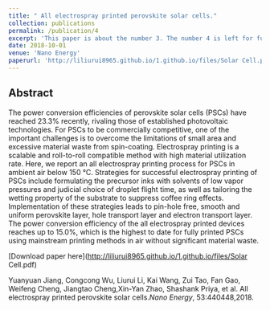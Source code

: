 ```yaml
---
title: " All electrospray printed perovskite solar cells."
collection: publications
permalink: /publication/4
excerpt: 'This paper is about the number 3. The number 4 is left for future work.'
date: 2018-10-01
venue: 'Nano Energy'
paperurl: 'http://liliurui8965.github.io/1.github.io/files/Solar Cell.pdf'
---
```

Abstract
------
The power conversion efficiencies of perovskite solar cells (PSCs) have reached 23.3% recently, rivaling those of established photovoltaic technologies. For PSCs to be commercially competitive, one of the important challenges is to overcome the limitations of small area and excessive material waste from spin-coating. Electrospray printing is a scalable and roll-to-roll compatible method with high material utilization rate. Here, we report an all electrospray printing process for PSCs in ambient air below 150 °C. Strategies for successful electrospray printing of PSCs include formulating the precursor inks with solvents of low vapor pressures and judicial choice of droplet flight time, as well as tailoring the wetting property of the substrate to suppress coffee ring effects. Implementation of these strategies leads to pin-hole free, smooth and uniform perovskite layer, hole transport layer and electron transport layer. The power conversion efficiency of the all electrospray printed devices reaches up to 15.0%, which is the highest to date for fully printed PSCs using mainstream printing methods in air without significant material waste.


[Download paper here](http://liliurui8965.github.io/1.github.io/files/Solar Cell.pdf)

Yuanyuan Jiang, Congcong Wu, Liurui Li, Kai Wang, Zui Tao, Fan Gao, Weifeng Cheng, Jiangtao
Cheng,Xin-Yan Zhao, Shashank Priya, et al. All electrospray printed perovskite solar cells.*Nano Energy*, 53:440448,2018.
